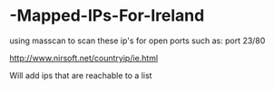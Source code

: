 # -Mapped-IPs-For-Ireland


using masscan to scan these ip's for open ports such as: port 23/80

http://www.nirsoft.net/countryip/ie.html


Will add ips that are reachable to a list 
